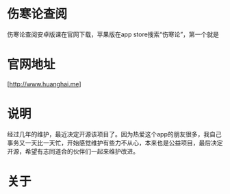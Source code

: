 # 伤寒论查阅
伤寒论查阅安卓版课在官网下载，苹果版在app store搜索“伤寒论”，第一个就是

# 官网地址
[http://www.huanghai.me]

# 说明
经过几年的维护，最近决定开源该项目了。因为热爱这个app的朋友很多，我自己事务又一天比一天忙，开始感觉维护有些力不从心，本来也是公益项目，最后决定开源，希望有志同道合的伙伴们一起来维护改进。

# 关于
